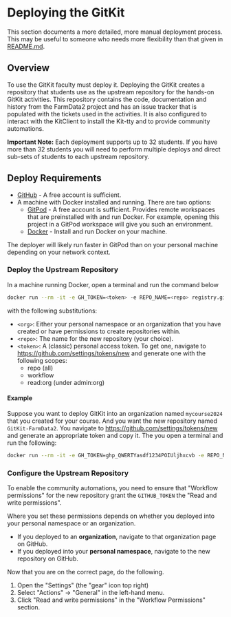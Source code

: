 # Deploying the GitKit

This section documents a more detailed, more manual deployment process.
This may be useful to someone who needs more flexibility than that given
in [README.md](../README.md).

## Overview

To use the GitKit faculty must deploy it. Deploying the GitKit creates a repository that students use as the upstream repository for the hands-on GitKit activities.  This repository contains the code, documentation and history from the FarmData2 project and has an issue tracker that is populated with the tickets used in the activities. It is also configured to interact with the KitClient to install the Kit-tty and to provide community automations.

**Important Note:** Each deployment supports up to 32 students. If you have more than 32 students you will need to perform multiple deploys and direct sub-sets of students to each upstream repository.

## Deploy Requirements

* [GitHub](https://github.com/) - A free account is sufficient.
* A machine with Docker installed and running. There are two options:
  * [GitPod](https://gitpod.io/) - A free account is sufficient.
    Provides remote workspaces that are preinstalled with and run Docker.
    For example, opening this project in a GitPod workspace will give you
    such an environment.
  * [Docker](https://www.docker.com/) - Install and run Docker on your machine.

The deployer will likely run faster in GitPod than on your personal
machine depending on your network context.

### Deploy the Upstream Repository

In a machine running Docker, open a terminal and run the command below

```bash
docker run --rm -it -e GH_TOKEN=<token> -e REPO_NAME=<repo> registry.gitlab.com/hfossedu/kits/gitkit:latest <org>
```

with the following substitutions:

* `<org>`: Either your personal namespace or an organization that you have created or have permissions to create repositories within.
* `<repo>`: The name for the new repository (your choice).
* `<token>`: A (classic) personal access token. To get one, navigate to
    <https://github.com/settings/tokens/new> and generate one with the
    following scopes:
    * repo (all)
    * workflow
    * read:org (under admin:org)

#### Example

Suppose you want to deploy GitKit into an organization named `mycourse2024`
that you created for your course. And you want the new repository named
`GitKit-FarmData2`. You navigate to <https://github.com/settings/tokens/new>
and generate an appropriate token and copy it. The you open a terminal
and run the following:

```bash
docker run --rm -it -e GH_TOKEN=ghp_QWERTYasdf1234POIUljhxcvb -e REPO_NAME=GitKit-FarmData2 registry.gitlab.com/hfossedu/kits/gitkit:latest mycourse2024
```

### Configure the Upstream Repository

To enable the community automations, you need to ensure that "Workflow permissions"
for the new repository grant the `GITHUB_TOKEN` the "Read and write permissions".

Where you set these permissions depends on whether you deployed into your personal namespace or an organization.

* If you deployed to an **organization**, navigate to that organization page
  on GitHub.
* If you deployed into your **personal namespace**, navigate to the new repository
  on GitHub.

Now that you are on the correct page, do the following.

1. Open the "Settings" (the "gear" icon top right)
2. Select "Actions" -> "General" in the left-hand menu.
3. Click "Read and write permissions" in the "Workflow Permissions" section.
